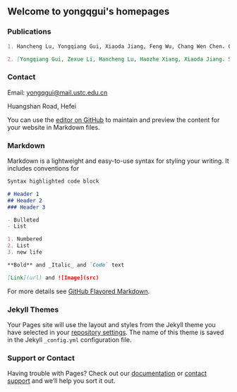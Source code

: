 ## Welcome to yongqgui's homepages

### Publications
```markdown
1. Hancheng Lu, Yongqiang Gui, Xiaoda Jiang, Feng Wu, Chang Wen Chen. Compressed Robust Transmission for Remote Sensing Services in Space Information Networks. Accepted, IEEE Wireless Communications Magazine, 2019.

2. [Yongqiang Gui, Zexue Li, Hancheng Lu, Haozhe Xiang, Xiaoda Jiang. Spatial Scalability Enabled Soft Video Broadcast for Users with Resolution Heterogeneity. IEEE Globecom 2017](https://ieeexplore.ieee.org/abstract/document/8254130).
```

### Contact
Email: yongqgui@mail.ustc.edu.cn

Huangshan Road, Hefei

You can use the [editor on GitHub](https://github.com/YongqGui/yongqgui-homepage/edit/master/README.md) to maintain and preview the content for your website in Markdown files.


### Markdown

Markdown is a lightweight and easy-to-use syntax for styling your writing. It includes conventions for

```markdown
Syntax highlighted code block

# Header 1
## Header 2
### Header 3

- Bulleted
- List

1. Numbered
2. List
3. new life

**Bold** and _Italic_ and `Code` text

[Link](url) and ![Image](src)
```

For more details see [GitHub Flavored Markdown](https://guides.github.com/features/mastering-markdown/).

### Jekyll Themes

Your Pages site will use the layout and styles from the Jekyll theme you have selected in your [repository settings](https://github.com/YongqGui/yongqgui-homepage/settings). The name of this theme is saved in the Jekyll `_config.yml` configuration file.

### Support or Contact

Having trouble with Pages? Check out our [documentation](https://help.github.com/categories/github-pages-basics/) or [contact support](https://github.com/contact) and we’ll help you sort it out.
